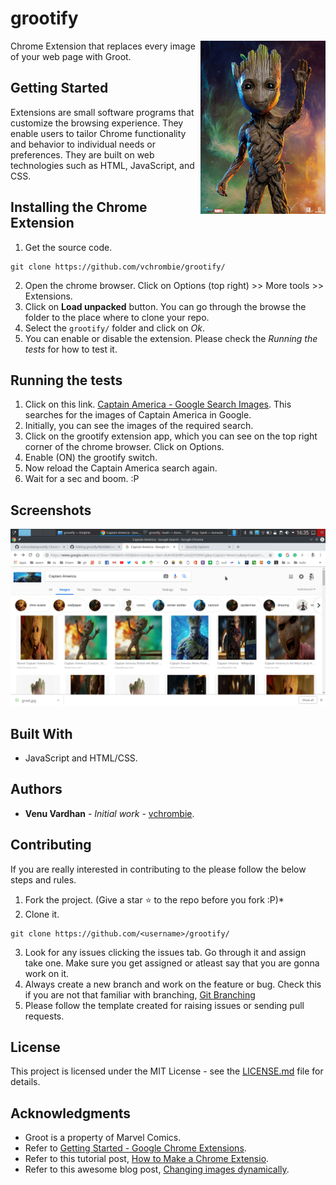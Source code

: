 # grootify
<img src="src/assets/images/groot.jpg" width="200" align="right">
Chrome Extension that replaces every image of your web page with Groot.

## Getting Started
Extensions are small software programs that customize the browsing experience. They enable users to tailor Chrome functionality and behavior to individual needs or preferences. They are built on web technologies such as HTML, JavaScript, and CSS.

## Installing the Chrome Extension
1. Get the source code.
```
git clone https://github.com/vchrombie/grootify/
```
2. Open the chrome browser. Click on Options (top right) >> More tools >> Extensions.
3. Click on **Load unpacked** button. You can go through the browse the folder to the place where to clone your repo.
4. Select the `grootify/` folder and click on *Ok*.
5. You can enable or disable the extension. Please check the *Running the tests* for how to test it.

## Running the tests
1. Click on this link. [Captain America - Google Search Images](https://www.google.com/search?q=Captain+America&biw=1366&bih=604&source=lnms&tbm=isch&sa=X&ved=0ahUKEwicptOBv4jfAhWMsI8KHVJUC-4Q_AUIDigB). This searches for the images of Captain America in Google.
2. Initially, you can see the images of the required search.
3. Click on the grootify extension app, which you can see on the top right corner of the chrome browser. Click on Options.
4. Enable (ON) the grootify switch.
5. Now reload the Captain America search again.
6. Wait for a sec and boom. :P

## Screenshots
![img](src/assets/images/ss_grootify.png)

## Built With
* JavaScript and HTML/CSS.

## Authors
* **Venu Vardhan** - *Initial work* - [vchrombie](https://github.com/vchrombie).

## Contributing
If you are really interested in contributing to the please follow the below steps and rules.
1. Fork the project. (Give a star :star: to the repo before you fork :P)*
2. Clone it.
```
git clone https://github.com/<username>/grootify/
```
3. Look for any issues clicking the issues tab. Go through it and assign take one. Make sure you get assigned or atleast say that you are gonna work on it.
4. Always create a new branch and work on the feature or bug. Check this if you are not that familiar with branching, [Git Branching](https://git-scm.com/book/en/v2/Git-Branching-Basic-Branching-and-Merging)
5. Please follow the template created for raising issues or sending pull requests.

## License
This project is licensed under the MIT License - see the [LICENSE.md](LICENSE.md) file for details.

## Acknowledgments
* Groot is a property of Marvel Comics.
* Refer to [Getting Started - Google Chrome Extensions](https://developer.chrome.com/extensions/getstarted).
* Refer to this tutorial post, [How to Make a Chrome Extensio](https://robots.thoughtbot.com/how-to-make-a-chrome-extension).
* Refer to this awesome blog post, [Changing images dynamically](https://www.xul.fr/en/dom/dynamic-images.php).
